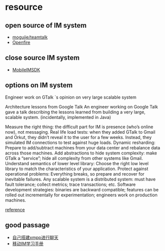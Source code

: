 # resource 

##  open source of IM system 
- [mogujie/teamtalk](https://github.com/mogujie/TeamTalk)
- [Openfire](https://github.com/igniterealtime/Openfire)

## close source IM system 
- [MobileIMSDK](https://github.com/JackJiang2011/MobileIMSDK)

## options on IM system  

Engineer work on GTalk \`s opinion on very large scalable system 

Architecture lessons from Google Talk
An engineer working on Google Talk gave a talk describing the lessons learned from building a very large, scalable system. (incidentally, implemented in Java)

Measure the right thing: the difficult part for IM is presence (who’s online now), not messaging.
Real life load tests: when they added GTalk to Gmail and Orkut, they didn’t reveal it to the user for a few weeks. Instead, they simulated IM connections to test against huge loads.
Dynamic resharding: Prepare to add/subtract machines from your data center and rebalance data across those machines.
Add abstractions to hide system complexity: make GTalk a “service”; hide all complexity from other systems like Gmail.
Understand semantics of lower level library: Choose the right low level library to match the characteristics of your application.
Protect against operational problems: Everything breaks, so prepare and recover for inevitable failures.
Any scalable system is a distributed system: must have fault tolerance; collect metrics; trace transactions; etc.
Software development strategies: binaries are backward compatible; features can be rolled out incrementally for experimentation; engineers work on production machines.

[reference](https://surana.wordpress.com/2007/12/25/architecture-lessons-from-google-talk/)

## good passage 

- [自己搭建xmpp进行聊天](https://tonghuix.io/2015/03/xmpp-chat/)
- [移动IM学习手册](https://ruby-china.org/topics/22530)

 

